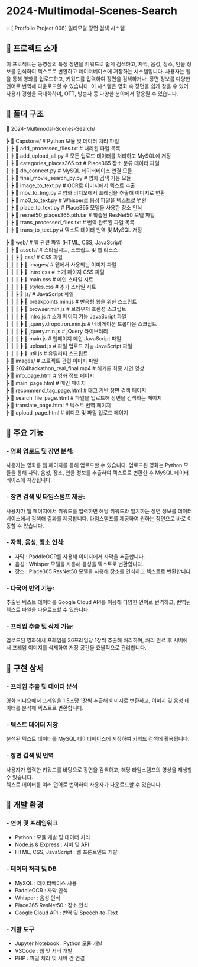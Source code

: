# 2024-Multimodal-Scenes-Search
💡 [ Protfolio Project 006] 멀티모달 장면 검색 시스템

## 📌 프로젝트 소개
이 프로젝트는 동영상의 특정 장면을 키워드로 쉽게 검색하고, 자막, 음성, 장소, 인물 정보를 인식하여 텍스트로 변환하고 데이터베이스에 저장하는 시스템입니다. 사용자는 웹을 통해 영화를 업로드하고, 키워드를 입력하여 장면을 검색하거나, 장면 정보를 다양한 언어로 번역해 다운로드할 수 있습니다. 이 시스템은 영화 속 장면을 쉽게 찾을 수 있어 사용자 경험을 극대화하며, OTT, 방송사 등 다양한 분야에서 활용될 수 있습니다.

## 📌 폴더 구조
📂 2024-Multimodal-Scenes-Search/

┣ 📂 Capstone/              # Python 모듈 및 데이터 처리 파일  
┃ ┣ 📜 add_processed_files.txt  # 처리된 파일 목록  
┃ ┣ 📜 add_upload_all.py        # 모든 업로드 데이터를 처리하고 MySQL에 저장  
┃ ┣ 📜 categories_places365.txt # Place365 장소 분류 데이터 파일  
┃ ┣ 📜 db_connect.py            # MySQL 데이터베이스 연결 모듈  
┃ ┣ 📜 final_movie_search_py.py # 영화 검색 기능 모듈  
┃ ┣ 📜 image_to_text.py         # OCR로 이미지에서 텍스트 추출  
┃ ┣ 📜 mov_to_Img.py            # 영화 비디오에서 프레임을 추출해 이미지로 변환  
┃ ┣ 📜 mp3_to_text.py           # Whisper로 음성 파일을 텍스트로 변환  
┃ ┣ 📜 place_to_text.py         # Place365 모델을 사용한 장소 인식  
┃ ┣ 📜 resnet50_places365.pth.tar # 학습된 ResNet50 모델 파일  
┃ ┣ 📜 trans_processed_files.txt # 번역 완료된 파일 목록  
┃ ┣ 📜 trans_to_text.py         # 텍스트 데이터 번역 및 MySQL 저장  

┣ 📂 web/                  # 웹 관련 파일 (HTML, CSS, JavaScript)  
┃ ┣ 📂 assets/             # 스타일시트, 스크립트 및 웹 리소스  
┃ ┃ ┣ 📂 css/              # CSS 파일  
┃ ┃ ┃ ┣ 📂 images/         # 웹에서 사용되는 이미지 파일  
┃ ┃ ┃ ┣ 📜 intro.css       # 소개 페이지 CSS 파일  
┃ ┃ ┃ ┣ 📜 main.css        # 메인 스타일 시트  
┃ ┃ ┃ ┣ 📜 styles.css      # 추가 스타일 시트  
┃ ┃ ┣ 📂 js/               # JavaScript 파일  
┃ ┃ ┃ ┣ 📜 breakpoints.min.js  # 반응형 웹을 위한 스크립트  
┃ ┃ ┃ ┣ 📜 browser.min.js      # 브라우저 호환성 스크립트  
┃ ┃ ┃ ┣ 📜 intro.js            # 소개 페이지 기능 JavaScript 파일  
┃ ┃ ┃ ┣ 📜 jquery.dropotron.min.js # 네비게이션 드롭다운 스크립트  
┃ ┃ ┃ ┣ 📜 jquery.min.js       # jQuery 라이브러리  
┃ ┃ ┃ ┣ 📜 main.js             # 웹페이지 메인 JavaScript 파일  
┃ ┃ ┃ ┣ 📜 upload.js           # 파일 업로드 기능 JavaScript 파일  
┃ ┃ ┃ ┣ 📜 util.js             # 유틸리티 스크립트  
┣ 📂 images/              # 프로젝트 관련 이미지 파일  
┣ 📜 2024hackathon_real_final.mp4 # 해커톤 최종 시연 영상  
┣ 📜 info_page.html       # 영화 정보 페이지  
┣ 📜 main_page.html       # 메인 페이지  
┣ 📜 recommend_tag_page.html # 태그 기반 장면 검색 페이지  
┣ 📜 search_file_page.html  # 파일을 업로드해 장면을 검색하는 페이지  
┣ 📜 translate_page.html    # 텍스트 번역 페이지  
┣ 📜 upload_page.html       # 비디오 및 파일 업로드 페이지  

 
## 📌 주요 기능
### - 영화 업로드 및 장면 분석:  
사용자는 영화를 웹 페이지를 통해 업로드할 수 있습니다. 업로드된 영화는 Python 모듈을 통해 자막, 음성, 장소, 인물 정보를 추출하여 텍스트로 변환한 후 MySQL 데이터베이스에 저장됩니다.

### - 장면 검색 및 타임스탬프 제공:  
사용자가 웹 페이지에서 키워드를 입력하면 해당 키워드와 일치하는 장면 정보를 데이터베이스에서 검색해 결과를 제공합니다. 타임스탬프를 제공하여 원하는 장면으로 바로 이동할 수 있습니다.

### - 자막, 음성, 장소 인식:
- 자막 : PaddleOCR를 사용해 이미지에서 자막을 추출합니다.  
- 음성 : Whisper 모델을 사용해 음성을 텍스트로 변환합니다.  
- 장소 : Place365 ResNet50 모델을 사용해 장소를 인식하고 텍스트로 변환합니다.  

### - 다국어 번역 기능:
추출된 텍스트 데이터를 Google Cloud API를 이용해 다양한 언어로 번역하고, 번역된 텍스트 파일을 다운로드할 수 있습니다.  

### - 프레임 추출 및 삭제 기능:
업로드된 영화에서 프레임을 36프레임당 1장씩 추출해 처리하며, 처리 완료 후 서버에서 프레임 이미지를 삭제하여 저장 공간을 효율적으로 관리합니다.  

## 📌 구현 상세
### - 프레임 추출 및 데이터 분석
영화 비디오에서 프레임을 1.5초당 1장씩 추출해 이미지로 변환하고, 이미지 및 음성 데이터를 분석해 텍스트로 변환합니다.  

### - 텍스트 데이터 저장
분석된 텍스트 데이터를 MySQL 데이터베이스에 저장하여 키워드 검색에 활용됩니다.  

### - 장면 검색 및 번역
사용자가 입력한 키워드를 바탕으로 장면을 검색하고, 해당 타임스탬프의 영상을 재생할 수 있습니다.  
텍스트 데이터를 여러 언어로 번역하여 사용자가 다운로드할 수 있습니다.  


## 📌 개발 환경
### - 언어 및 프레임워크
- Python : 모듈 개발 및 데이터 처리
- Node.js & Express : 서버 및 API
- HTML, CSS, JavaScript : 웹 프론트엔드 개발

### - 데이터 처리 및 DB
- MySQL : 데이터베이스 사용
- PaddleOCR : 자막 인식
- Whisper : 음성 인식
- Place365 ResNet50 : 장소 인식
- Google Cloud API : 번역 및 Speech-to-Text

### - 개발 도구
- Jupyter Notebook : Python 모듈 개발
- VSCode : 웹 및 서버 개발
- PHP : 파일 처리 및 서버 간 연결
